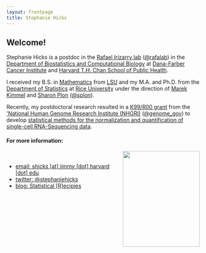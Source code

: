 ```yaml
---
layout: frontpage
title: Stephanie Hicks
---
```


## Welcome! 

Stephanie Hicks is a postdoc in the [Rafael Irizarry lab](http://rafalab.dfci.harvard.edu) ([@rafalab](https://twitter.com/rafalab)) in the [Department of Biostatistics and Computational Biology](http://bcb.dfci.harvard.edu) at [Dana-Farber Cancer Institute](http://www.dana-farber.org) and [Harvard T.H. Chan School of Public Health](http://www.hsph.harvard.edu/biostatistics). 

I received my B.S. in [Mathematics](https://www.math.lsu.edu) from [LSU](https://www.lsu.edu) and my M.A. and Ph.D. from the [Department of Statistics](http://statistics.rice.edu) at [Rice University](http://www.rice.edu) under the direction of [Marek Kimmel](http://statistics.rice.edu/feed/FacultyDisplay.aspx?FID=270) and [Sharon Plon](https://www.bcm.edu/people/view/b2601d8d-ffed-11e2-be68-080027880ca6/babc3eb0-c422-11e3-a42d-005056b104be) ([@splon](https://twitter.com/splon)). 

Recently, my postdoctoral research resulted in a [K99/R00 grant](https://grants.nih.gov/grants/guide/pa-files/PA-16-077.html) from the ['National Human Genome Research Institute (NHGRI)](https://www.genome.gov/) ([@genome_gov](https://twitter.com/genome_gov)) to develop [statistical methods for the normalization and quantification of single-cell RNA-Sequencing data](https://projectreporter.nih.gov/project_info_description.cfm?aid=9243746&icde=32574421&ddparam=&ddvalue=&ddsub=&cr=1&csb=default&cs=ASC&pball=). 

#### For more information:

<img style="float: right;width:200px;height:250px;" src="https://raw.githubusercontent.com/stephaniehicks/stephaniehicks.github.io/master/assets/5278d45LR.jpg"> <br>

- [email: shicks [at] jimmy [dot] harvard [dot] edu](mailto:shicks@jimmy.harvard.edu)
- [twitter: @stephaniehicks](https://twitter.com/stephaniehicks)
- [blog: Statistical [R]ecipies](http://statisticalrecipes.blogspot.com)

